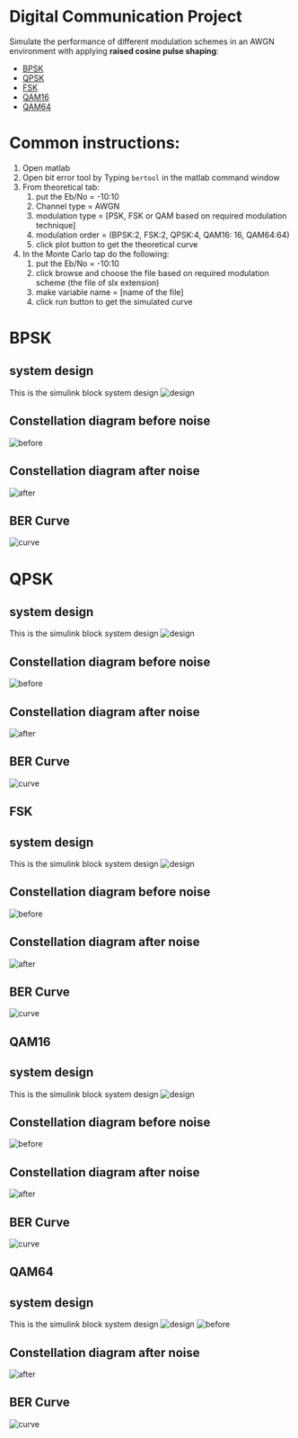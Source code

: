 # Digital Communication Project
Simulate the performance of different modulation schemes in an AWGN environment with applying **raised cosine pulse shaping**:
- [BPSK](#BPSK)
- [QPSK](#QPSK)
- [FSK](#FSK)
- [QAM16](#QAM16)
- [QAM64](#QAM64)

 # Common instructions:
 1. Open matlab
 2. Open bit error tool by Typing `bertool` in the matlab command window
 3. From theoretical tab:
    1. put the Eb/No = -10:10
    2. Channel type = AWGN
    3. modulation type = [PSK, FSK or QAM based on required modulation technique]
    4. modulation order = (BPSK:2, FSK:2, QPSK:4, QAM16: 16, QAM64:64)
    5. click plot button to get the theoretical curve
 4. In the Monte Carlo tap do the following:
    1. put the Eb/No = -10:10
    2. click browse and choose the file based on required modulation scheme (the file of slx extension)
    3. make variable name = [name of the file]
    4. click run button to get the simulated curve


# <a id="BPSK"></a>BPSK
## system design
This is the simulink block system design
![design](images/BPSK-design.jpg)
## Constellation diagram before noise
![before](images/BPSK-before.jpg)
## Constellation diagram after noise
![after](images/BPSK-after.jpg)
## BER Curve
![curve](images/BPSK-curve.jpg)


# <a id="QPSK"></a> QPSK
## system design
This is the simulink block system design
![design](images/QPSK-design.jpg)
## Constellation diagram before noise
![before](images/QPSK-before.jpg)
## Constellation diagram after noise
![after](images/QPSK-after.jpg)
## BER Curve
![curve](images/QPSK-curve.jpg)


## <a id="FSK"></a> FSK
## system design
This is the simulink block system design
![design](images/FSK-design.jpg)
## Constellation diagram before noise
![before](images/FSK-before.jpg)
## Constellation diagram after noise
![after](images/FSK-after.jpg)
## BER Curve
![curve](images/FSK-curve.jpg)



## <a id="QAM16"></a>QAM16
## system design
This is the simulink block system design
![design](images/QAM16-design.jpg)
## Constellation diagram before noise
![before](images/QAM16-before.jpg)
## Constellation diagram after noise
![after](images/QAM16-after.jpg)
## BER Curve
![curve](images/QAM16-curve.jpg)


## <a id="QAM64"></a>QAM64
## system design
This is the simulink block system design
![design](images/QAM64-design.jpg)
![before](images/QAM64-before.jpg)
## Constellation diagram after noise
![after](images/QAM64-after.jpg)
## BER Curve
![curve](images/QAM64-curve.jpg)
